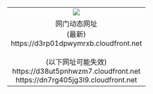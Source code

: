 ﻿<table>
  <tr></tr>
  <tr><td colspan=2 align=center><img src="https://d3rp01dpwymrxb.cloudfront.net/Up/oGate.jpg" /></td></tr>
  <tr><td colspan=2 align=center>网门动态网址<br/>(最新)
<br>https://d3rp01dpwymrxb.cloudfront.net
<br/><br/>(以下网址可能失效)
<br>https://d38ut5pnhwzm7.cloudfront.net
<br>https://dn7rg405jg3l9.cloudfront.net
    </td>
  </tr>
</table>
